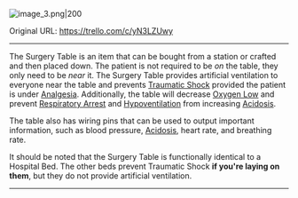 ![image_3.png\|200](/Items/Surgery%20Table%20-%20Attachments/6718845db30472d958dd7da2.png)

Original URL: https://trello.com/c/yN3LZUwy

---

The Surgery Table is an item that can be bought from a station or crafted and then placed down. The patient is not required to be _on_ the table, they only need to be _near_ it. The Surgery Table provides artificial ventilation to everyone near the table and prevents [Traumatic Shock](../Surgery/Traumatic%20Shock.md) provided the patient is under [Analgesia](../Torso/Analgesia.md). Additionally, the table will decrease [Oxygen Low](../Lungs/Oxygen%20Low.md) and prevent [Respiratory Arrest](../Lungs/Respiratory%20Arrest.md) and [Hypoventilation](../Lungs/Hypoventilation.md) from increasing [Acidosis](../Blood/Acidosis.md).

The table also has wiring pins that can be used to output important information, such as blood pressure, [Acidosis](../Blood/Acidosis.md), heart rate, and breathing rate.

It should be noted that the Surgery Table is functionally identical to a Hospital Bed. The other beds prevent Traumatic Shock **if you're laying on them**, but they do not provide artificial ventilation.

---

